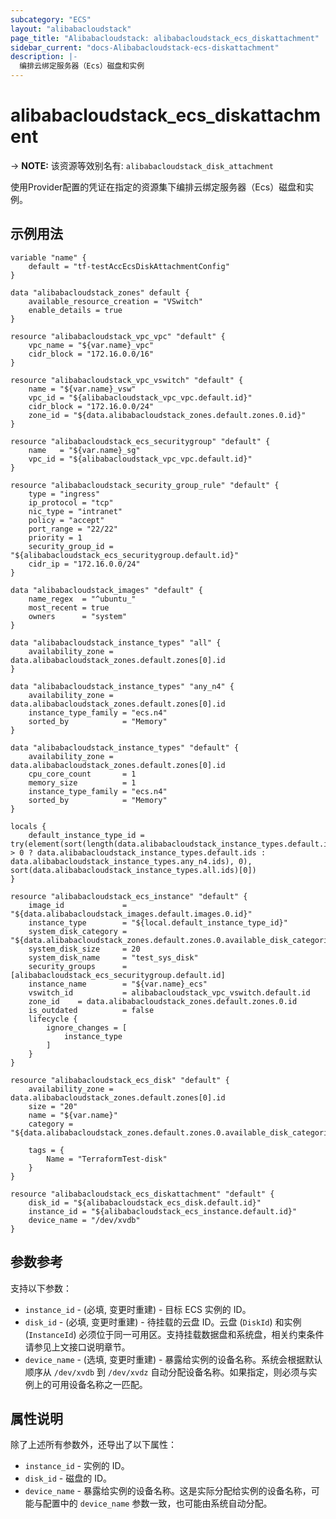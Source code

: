 ```yaml
---
subcategory: "ECS"
layout: "alibabacloudstack"
page_title: "Alibabacloudstack: alibabacloudstack_ecs_diskattachment"
sidebar_current: "docs-Alibabacloudstack-ecs-diskattachment"
description: |- 
  编排云绑定服务器（Ecs）磁盘和实例
---
```


# alibabacloudstack_ecs_diskattachment
-> **NOTE:** 该资源等效别名有: `alibabacloudstack_disk_attachment`

使用Provider配置的凭证在指定的资源集下编排云绑定服务器（Ecs）磁盘和实例。

## 示例用法

```hcl
variable "name" {
	default = "tf-testAccEcsDiskAttachmentConfig"
}

data "alibabacloudstack_zones" default {
	available_resource_creation = "VSwitch"
	enable_details = true
}

resource "alibabacloudstack_vpc_vpc" "default" {
	vpc_name = "${var.name}_vpc"
	cidr_block = "172.16.0.0/16"
}

resource "alibabacloudstack_vpc_vswitch" "default" {
	name = "${var.name}_vsw"
	vpc_id = "${alibabacloudstack_vpc_vpc.default.id}"
	cidr_block = "172.16.0.0/24"
	zone_id = "${data.alibabacloudstack_zones.default.zones.0.id}"
}

resource "alibabacloudstack_ecs_securitygroup" "default" {
	name   = "${var.name}_sg"
	vpc_id = "${alibabacloudstack_vpc_vpc.default.id}"
}

resource "alibabacloudstack_security_group_rule" "default" {
	type = "ingress"
	ip_protocol = "tcp"
	nic_type = "intranet"
	policy = "accept"
	port_range = "22/22"
	priority = 1
	security_group_id = "${alibabacloudstack_ecs_securitygroup.default.id}"
	cidr_ip = "172.16.0.0/24"
}

data "alibabacloudstack_images" "default" {
	name_regex  = "^ubuntu_"
	most_recent = true
	owners      = "system"
}

data "alibabacloudstack_instance_types" "all" {
	availability_zone = data.alibabacloudstack_zones.default.zones[0].id
}

data "alibabacloudstack_instance_types" "any_n4" {
	availability_zone = data.alibabacloudstack_zones.default.zones[0].id
	instance_type_family = "ecs.n4"
	sorted_by            = "Memory"
}

data "alibabacloudstack_instance_types" "default" {
	availability_zone = data.alibabacloudstack_zones.default.zones[0].id
	cpu_core_count       = 1
	memory_size          = 1
	instance_type_family = "ecs.n4"
	sorted_by            = "Memory"
}

locals {
	default_instance_type_id = try(element(sort(length(data.alibabacloudstack_instance_types.default.instance_types) > 0 ? data.alibabacloudstack_instance_types.default.ids : data.alibabacloudstack_instance_types.any_n4.ids), 0), sort(data.alibabacloudstack_instance_types.all.ids)[0])
}

resource "alibabacloudstack_ecs_instance" "default" {
	image_id             = "${data.alibabacloudstack_images.default.images.0.id}"
	instance_type        = "${local.default_instance_type_id}"
	system_disk_category = "${data.alibabacloudstack_zones.default.zones.0.available_disk_categories.0}"
	system_disk_size     = 20
	system_disk_name     = "test_sys_disk"
	security_groups      = [alibabacloudstack_ecs_securitygroup.default.id]
	instance_name        = "${var.name}_ecs"
	vswitch_id           = alibabacloudstack_vpc_vswitch.default.id
	zone_id    = data.alibabacloudstack_zones.default.zones.0.id
	is_outdated          = false
	lifecycle {
		ignore_changes = [
			instance_type
		]
	}
}

resource "alibabacloudstack_ecs_disk" "default" {
	availability_zone = data.alibabacloudstack_zones.default.zones[0].id
	size = "20"
	name = "${var.name}"
	category = "${data.alibabacloudstack_zones.default.zones.0.available_disk_categories.0}"

	tags = {
		Name = "TerraformTest-disk"
	}
}

resource "alibabacloudstack_ecs_diskattachment" "default" {
	disk_id = "${alibabacloudstack_ecs_disk.default.id}"
	instance_id = "${alibabacloudstack_ecs_instance.default.id}"
	device_name = "/dev/xvdb"
}
```

## 参数参考

支持以下参数：

* `instance_id` - (必填, 变更时重建) - 目标 ECS 实例的 ID。
* `disk_id` - (必填, 变更时重建) - 待挂载的云盘 ID。云盘 (`DiskId`) 和实例 (`InstanceId`) 必须位于同一可用区。支持挂载数据盘和系统盘，相关约束条件请参见上文接口说明章节。
* `device_name` - (选填, 变更时重建) - 暴露给实例的设备名称。系统会根据默认顺序从 `/dev/xvdb` 到 `/dev/xvdz` 自动分配设备名称。如果指定，则必须与实例上的可用设备名称之一匹配。

## 属性说明

除了上述所有参数外，还导出了以下属性：

* `instance_id` - 实例的 ID。
* `disk_id` - 磁盘的 ID。
* `device_name` - 暴露给实例的设备名称。这是实际分配给实例的设备名称，可能与配置中的 `device_name` 参数一致，也可能由系统自动分配。